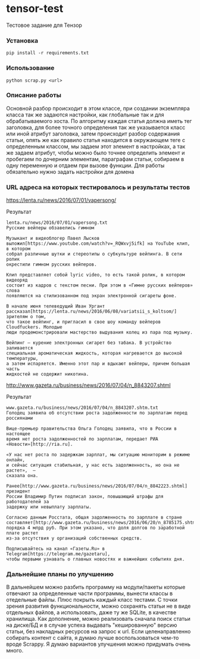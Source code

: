# tensor-test
Тестовое задание для Тензор

### Установка

```
pip install -r requirements.txt
```

### Использование
```
python scrap.py <url>
```

### Описание работы
Основной разбор происходит в этом классе, при создании экземпляра класса
так же задаются настройки, как глобальные так и для обрабатываемого хоста.
По алгоритму каждая статья должна иметь тег заголовка, для более точного
определения так же указывается класс или иной атрибут заголовка, затем
происходит разбор содержания статьи, опять же как правило статья находится
в окружающем теге с определенным классом, мы задаем этот элемент в 
настройках, а так же задаем атрибут, чтобы можно было точнее определить 
элемент и пробегаем по дочерним элементам, параграфам статьи, собираем 
в одну переменную и отдаем при вызове функции.
Для работы обязательно нужно задать настройки для домена

### URL адреса на которых тестировалось и результаты тестов
https://lenta.ru/news/2016/07/01/vapersong/

Результат
```
lenta.ru/news/2016/07/01/vapersong.txt
Русские вейперы обзавелись гимном

Музыкант и видеоблогер Павел Лысков
выложил[https://www.youtube.com/watch?v=_RQWxvj5ifk] на YouTube клип, в котором
собрал различные шутки и стереотипы о субкультуре вейпинга. В сети ролик
окрестили гимном русских вейперов.

Клип представляет собой lyric video, то есть такой ролик, в котором видеоряд
состоит из кадров с текстом песни. При этом в «Гимне русских вейперов» слова
появляются на стилизованном под экран электронной сигареты фоне.

В начале июня телеведущий Иван Ургант
рассказал[https://lenta.ru/news/2016/06/08/variatsii_s_koltsom/] зрителям о том,
что такое вейпинг, и пригласил в свое шоу команду вейперов Cloudfuckers. Молодые
люди продемонстрировали мастерство выдувания колец из пара под музыку.

Вейпинг — курение электронных сигарет без табака. В устройство заливается
специальная ароматическая жидкость, которая нагревается до высокой температуры,
а затем испаряется. Именно этот пар и вдыхают вейперы, причем большая часть
жидкостей не содержит никотина.
```

http://www.gazeta.ru/business/news/2016/07/04/n_8843207.shtml

Результат
```
www.gazeta.ru/business/news/2016/07/04/n_8843207.shtm.txt
Голодец заявила об отсутствии роста задолженности по зарплатам перед россиянами

Вице-премьер правительства Ольга Голодец заявила, что в России в настоящее
время нет роста задолженностей по зарплатам, передает РИА
«Новости»[http://ria.ru].

«У нас нет роста по задержкам зарплат, мы ситуацию мониторим в режиме онлайн,
и сейчас ситуация стабильная, у нас есть задолженность, но она не растет»,  —
сказала она.

Ранее[http://www.gazeta.ru/business/news/2016/07/04/n_8842223.shtml] президент
России Владимир Путин подписал закон, повышающий штрафы для работодателей за
задержку или невыплату зарплаты.

Согласно данным Росстата, общая задолженность по зарплате в стране
составляет[http://www.gazeta.ru/business/news/2016/06/20/n_8785175.shtml]
порядка 4 млрд руб. При этом указано, что доля долгов по заработной плате растет
из-за отсутствия у организаций собственных средств.

Подписывайтесь на канал «Газеты.Ru» в Telegram[https://telegram.me/gazetaru],
чтобы первыми узнавать о главных новостях и важнейших событиях дня.
```

### Дальнейшие планы по улучшению
В дальнейшем можно разбить программу на модули/пакеты которые отвечают 
за определенные части программы, вынести классы в отедельные файлы.
Плюс покрыть каждый класс тестами.
С точки зрения развития функциональности, можно сохранять статьи не в 
виде отдельных файлов, а использовать, даже ту же SQLite, в качестве 
хранилища.
Как дополнение, можно реализовать сначала поиск статьи на диске/БД и в 
случае успеха выдавать "кешированную" версию статьи, без накладных 
ресурсов на запрос к url.
Если целенаправленно собирать контент с сайта, я думаю лучше 
воспользоваться чем-то вроде Scrappy.
Я думаю вариантов улучшения можно придумать очень много.
